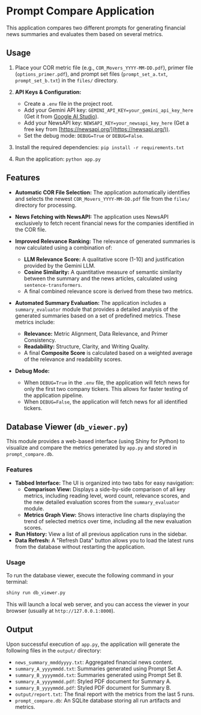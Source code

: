 # Prompt Compare Application

This application compares two different prompts for generating financial news summaries and evaluates them based on several metrics.

## Usage

1.  Place your COR metric file (e.g., `COR_Movers_YYYY-MM-DD.pdf`), primer file (`options_primer.pdf`), and prompt set files (`prompt_set_a.txt`, `prompt_set_b.txt`) in the `files/` directory.

2.  **API Keys & Configuration:**
    *   Create a `.env` file in the project root.
    *   Add your Gemini API key: `GEMINI_API_KEY=your_gemini_api_key_here` (Get it from [Google AI Studio](https://aistudio.google.com/)).
    *   Add your NewsAPI key: `NEWSAPI_KEY=your_newsapi_key_here` (Get a free key from [https://newsapi.org/](https://newsapi.org/)).
    *   Set the debug mode: `DEBUG=True` or `DEBUG=False`.

3.  Install the required dependencies: `pip install -r requirements.txt`

4.  Run the application: `python app.py`

## Features

*   **Automatic COR File Selection:** The application automatically identifies and selects the newest `COR_Movers_YYYY-MM-DD.pdf` file from the `files/` directory for processing.

*   **News Fetching with NewsAPI:** The application uses NewsAPI exclusively to fetch recent financial news for the companies identified in the COR file.

*   **Improved Relevance Ranking:** The relevance of generated summaries is now calculated using a combination of:
    *   **LLM Relevance Score:** A qualitative score (1-10) and justification provided by the Gemini LLM.
    *   **Cosine Similarity:** A quantitative measure of semantic similarity between the summary and the news articles, calculated using `sentence-transformers`.
    *   A final combined relevance score is derived from these two metrics.

*   **Automated Summary Evaluation:** The application includes a `summary_evaluator` module that provides a detailed analysis of the generated summaries based on a set of predefined metrics. These metrics include:
    *   **Relevance:** Metric Alignment, Data Relevance, and Primer Consistency.
    *   **Readability:** Structure, Clarity, and Writing Quality.
    *   A final **Composite Score** is calculated based on a weighted average of the relevance and readability scores.

*   **Debug Mode:**
    *   When `DEBUG=True` in the `.env` file, the application will fetch news for only the first two company tickers. This allows for faster testing of the application pipeline.
    *   When `DEBUG=False`, the application will fetch news for all identified tickers.

## Database Viewer (`db_viewer.py`)

This module provides a web-based interface (using Shiny for Python) to visualize and compare the metrics generated by `app.py` and stored in `prompt_compare.db`.

### Features

*   **Tabbed Interface:** The UI is organized into two tabs for easy navigation:
    *   **Comparison View:** Displays a side-by-side comparison of all key metrics, including reading level, word count, relevance scores, and the new detailed evaluation scores from the `summary_evaluator` module.
    *   **Metrics Graph View:** Shows interactive line charts displaying the trend of selected metrics over time, including all the new evaluation scores.
*   **Run History:** View a list of all previous application runs in the sidebar.
*   **Data Refresh:** A "Refresh Data" button allows you to load the latest runs from the database without restarting the application.

### Usage

To run the database viewer, execute the following command in your terminal:

```bash
shiny run db_viewer.py
```

This will launch a local web server, and you can access the viewer in your browser (usually at `http://127.0.0.1:8000`).

## Output

Upon successful execution of `app.py`, the application will generate the following files in the `output/` directory:

*   `news_summary_mmddyyyy.txt`: Aggregated financial news content.
*   `summary_A_yyyymmdd.txt`: Summaries generated using Prompt Set A.
*   `summary_B_yyyymmdd.txt`: Summaries generated using Prompt Set B.
*   `summary_A_yyyymmdd.pdf`: Styled PDF document for Summary A.
*   `summary_B_yyyymmdd.pdf`: Styled PDF document for Summary B.
*   `output/report.txt`: The final report with the metrics from the last 5 runs.
*   `prompt_compare.db`: An SQLite database storing all run artifacts and metrics.